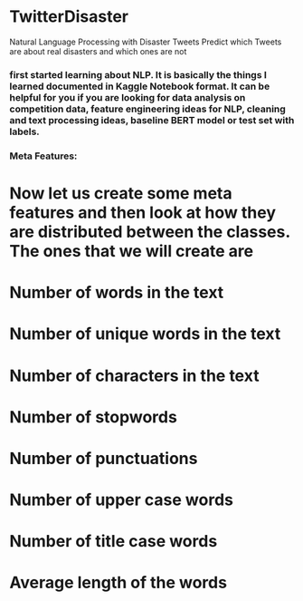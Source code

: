# TwitterDisaster
Natural Language Processing with Disaster Tweets Predict which Tweets are about real disasters and which ones are not

### first started learning about NLP. It is basically the things I learned documented in Kaggle Notebook format. It can be helpful for you if you are looking for data analysis on competition data, feature engineering ideas for NLP, cleaning and text processing ideas, baseline BERT model or test set with labels.

### Meta Features:
# Now let us create some meta features and then look at how they are distributed between the classes. The ones that we will create are
# Number of words in the text
# Number of unique words in the text
# Number of characters in the text
# Number of stopwords
# Number of punctuations
# Number of upper case words
# Number of title case words
# Average length of the words
